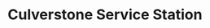---
title: "Culverstone Service Station"
url: /culverstone/culverstone-service-station/
shop: convenience
---